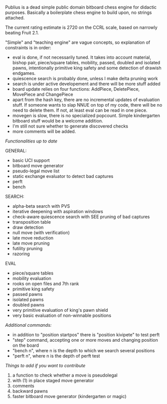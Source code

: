Publius is a dead simple public domain bitboard chess engine for didactic purposes. Basically a boilerplate chess engine to build upon, no strings attached.

The current rating estimate is 2720 on the CCRL scale, based on narrowly beating Fruit 2.1.

"Simple" and "teaching engine" are vague concepts, so explanation of constraints is in order:

- eval is done, if not necessarily tuned. It takes into account material, bishop pair, piece/square tables, mobility, passed, doubled and isolated pawns, intentionally primitive king safety and some detection of drawish endgames.
- quiescence search is probably done, unless I make delta pruning work
- search is under active developement and there will be more stuff added
- board update relies on four functions: AddPiece, DeletePiece, MovePiece and ChangePiece
- apart from the hash key, there are no incremental updates of evaluation stuff. If someone wants to slap NNUE on top of my code, there will be no need to delete them. If not, at least eval can be read in one piece.
- movegen is slow, there is no specialized popcount. Simple kindergarten bitboard stuff would be a welcome addition.
- I'm still not sure whether to generate discovered checks
- more comments will be added.

*Functionalities up to date*

GENERAL:

- basic UCI support
- bitboard move generator
- pseudo-legal move list
- static exchange evaluator to detect bad captures
- perft
- bench

SEARCH:

- alpha-beta search with PVS
- iterative deepening with aspiration windows
- check-aware quiescence search with SEE pruning of bad captures
- transposition table
- draw detection
- null move (with verification)
- late move reduction
- late move pruning
- futility pruning
- razoring

EVAL

- piece/square tables
- mobility evaluation
- rooks on open files and 7th rank
- primitive king safety
- passed pawns
- isolated pawns
- doubled pawns
- very primitive evaluation of king's pawn shield
- very basic evaluation of non-winnable positions

*Additional commands:*

- in addition to "position startpos" there is "position kivipete" to test perft
- "step" command, accepting one or more moves and changing position on the board
- "bench n", where n is the depth to which we search several positions
- "perft n", where n is the depth of perft test

*Things to add if you want to contribute*

1. a function to check whether a move is pseudolegal
2. with (1) in place staged move generator
3. comments
4. backward pawns
5. faster bitboard move generator (kindergarten or magic)
